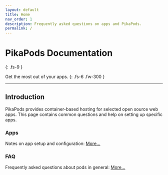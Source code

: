 ```yaml
---
layout: default
title: Home
nav_order: 1
description: Frequently asked questions on apps and PikaPods.
permalink: /
---
```


# PikaPods Documentation
{: .fs-9 }

Get the most out of your apps.
{: .fs-6 .fw-300 }

---

## Introduction

PikaPods provides container-based hosting for selected open source web apps. This page contains common questions and help on setting up specific apps.

### Apps

Notes on app setup and configuration: [More...](apps)

### FAQ

Frequently asked questions about pods in general: [More...](faq)